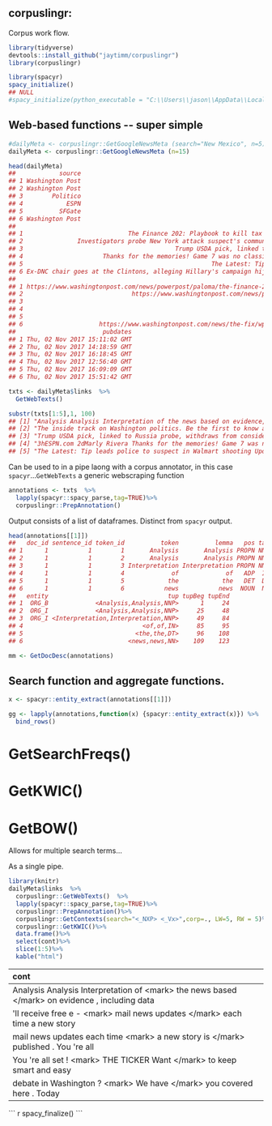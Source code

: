 corpuslingr:
------------

Corpus work flow.

``` r
library(tidyverse)
devtools::install_github("jaytimm/corpuslingr")
library(corpuslingr)
```

``` r
library(spacyr)
spacy_initialize()
## NULL
#spacy_initialize(python_executable = "C:\\Users\\jason\\AppData\\Local\\Programs\\Python\\Python36\\python.exe")
```

Web-based functions -- super simple
-----------------------------------

``` r
#dailyMeta <- corpuslingr::GetGoogleNewsMeta (search="New Mexico", n=5)
dailyMeta <- corpuslingr::GetGoogleNewsMeta (n=15)

head(dailyMeta)
##            source
## 1 Washington Post
## 2 Washington Post
## 3        Politico
## 4            ESPN
## 5          SFGate
## 6 Washington Post
##                                                                                                           titles
## 1                             The Finance 202: Playbook to kill tax overhaul already written before bill's debut
## 2               Investigators probe New York attack suspect's communications while Trump calls for death penalty
## 3                                          Trump USDA pick, linked to Russia probe, withdraws from consideration
## 4                      Thanks for the memories! Game 7 was no classic, but this was still one great World Series
## 5                                                    The Latest: Tip leads police to suspect in Walmart shooting
## 6 Ex-DNC chair goes at the Clintons, alleging Hillary's campaign hijacked DNC during primary with Bernie Sanders
##                                                                                                                                                                                         links
## 1 https://www.washingtonpost.com/news/powerpost/paloma/the-finance-202/2017/11/02/the-finance-202-playbook-to-kill-tax-overhaul-already-written-before-bill-s-debut/59fa220a30fb0468e7654023/
## 2                              https://www.washingtonpost.com/news/post-nation/wp/2017/11/02/investigators-probe-new-york-attack-suspects-communications-while-trump-calls-for-death-penalty/
## 3                                                                       https://www.politico.com/story/2017/11/02/trump-campaign-aide-clovis-withdraws-from-consideration-for-usda-job-244458
## 4                                                                                                http://www.espn.com/mlb/story/_/id/21259131/game-7-was-no-classic-was-one-great-world-series
## 5                                                                                            http://www.sfgate.com/news/crime/article/The-Latest-Police-name-suspect-in-Colorado-12325944.php
## 6                     https://www.washingtonpost.com/news/the-fix/wp/2017/11/02/ex-dnc-chair-goes-at-the-clintons-alleging-hillarys-campaign-hijacked-dnc-during-primary-with-bernie-sanders/
##                        pubdates
## 1 Thu, 02 Nov 2017 15:11:02 GMT
## 2 Thu, 02 Nov 2017 14:18:59 GMT
## 3 Thu, 02 Nov 2017 16:18:45 GMT
## 4 Thu, 02 Nov 2017 12:56:40 GMT
## 5 Thu, 02 Nov 2017 16:09:09 GMT
## 6 Thu, 02 Nov 2017 15:51:42 GMT
```

``` r
txts <- dailyMeta$links  %>% 
  GetWebTexts()

substr(txts[1:5],1, 100)
## [1] "Analysis Analysis Interpretation of the news based on evidence, including data, as well as anticipat"
## [2] "The inside track on Washington politics. Be the first to know about new stories from PowerPost. Sign"
## [3] "Trump USDA pick, linked to Russia probe, withdraws from consideration Clovis had been under criticis"
## [4] "3hESPN.com 2dMarly Rivera Thanks for the memories! Game 7 was no classic, but this was still one gre"
## [5] "The Latest: Tip leads police to suspect in Walmart shooting Updated 9:32 am, Thursday, November 2, 2"
```

Can be used to in a pipe laong with a corpus annotator, in this case `spacyr`...`GetWebTexts` a generic webscraping function

``` r
annotations <- txts  %>%
  lapply(spacyr::spacy_parse,tag=TRUE)%>%
  corpuslingr::PrepAnnotation()
```

Output consists of a list of dataframes. Distinct from `spacyr` output.

``` r
head(annotations[[1]])
##   doc_id sentence_id token_id          token          lemma   pos tag
## 1      1           1        1       Analysis       Analysis PROPN NNP
## 2      1           1        2       Analysis       Analysis PROPN NNP
## 3      1           1        3 Interpretation Interpretation PROPN NNP
## 4      1           1        4             of             of   ADP  IN
## 5      1           1        5            the            the   DET  DT
## 6      1           1        6           news           news  NOUN  NN
##   entity                                 tup tupBeg tupEnd
## 1  ORG_B             <Analysis,Analysis,NNP>      1     24
## 2  ORG_I             <Analysis,Analysis,NNP>     25     48
## 3  ORG_I <Interpretation,Interpretation,NNP>     49     84
## 4                                 <of,of,IN>     85     95
## 5                               <the,the,DT>     96    108
## 6                             <news,news,NN>    109    123
```

``` r
mm <- GetDocDesc(annotations)
```

Search function and aggregate functions.
----------------------------------------

``` r
x <- spacyr::entity_extract(annotations[[1]])

gg <- lapply(annotations,function(x) {spacyr::entity_extract(x)}) %>%
  bind_rows()
```

GetSearchFreqs()
================

GetKWIC()
=========

GetBOW()
========

Allows for multiple search terms...

As a single pipe.

``` r
library(knitr)
dailyMeta$links  %>% 
  corpuslingr::GetWebTexts()  %>%
  lapply(spacyr::spacy_parse,tag=TRUE)%>%
  corpuslingr::PrepAnnotation()%>%
  corpuslingr::GetContexts(search="<_NXP> <_Vx>",corp=., LW=5, RW = 5)%>%
  corpuslingr::GetKWIC()%>%
  data.frame()%>%
  select(cont)%>%
  slice(1:5)%>%
  kable("html") 
```

<table>
<thead>
<tr>
<th style="text-align:left;">
cont
</th>
</tr>
</thead>
<tbody>
<tr>
<td style="text-align:left;">
Analysis Analysis Interpretation of &lt;mark&gt; the news based &lt;/mark&gt; on evidence , including data
</td>
</tr>
<tr>
<td style="text-align:left;">
'll receive free e - &lt;mark&gt; mail news updates &lt;/mark&gt; each time a new story
</td>
</tr>
<tr>
<td style="text-align:left;">
mail news updates each time &lt;mark&gt; a new story is &lt;/mark&gt; published . You 're all
</td>
</tr>
<tr>
<td style="text-align:left;">
You 're all set ! &lt;mark&gt; THE TICKER Want &lt;/mark&gt; to keep smart and easy
</td>
</tr>
<tr>
<td style="text-align:left;">
debate in Washington ? &lt;mark&gt; We have &lt;/mark&gt; you covered here . Today
</td>
</tr>
</tbody>
</table>
``` r
spacy_finalize()
```
